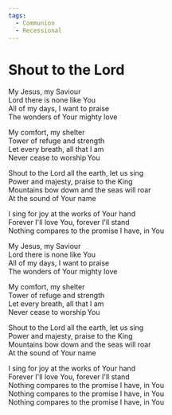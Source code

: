 ```yaml
---  
tags:  
  - Communion  
  - Recessional  
---  
```

# Shout to the Lord  
  
My Jesus, my Saviour   
Lord there is none like You   
All of my days, I want to praise  
The wonders of Your mighty love   
  
My comfort, my shelter  
Tower of refuge and strength   
Let every breath, all that I am   
Never cease to worship You  
  
Shout to the Lord all the earth, let us sing  
Power and majesty, praise to the King  
Mountains bow down and the seas will roar   
At the sound of Your name   
  
I sing for joy at the works of Your hand   
Forever I'll love You, forever I'll stand   
Nothing compares to the promise I have, in You   
  
My Jesus, my Saviour   
Lord there is none like You   
All of my days, I want to praise   
The wonders of Your mighty love   
  
My comfort, my shelter   
Tower of refuge and strength   
Let every breath, all that I am   
Never cease to worship You   
  
Shout to the Lord all the earth, let us sing  
Power and majesty, praise to the King  
Mountains bow down and the seas will roar   
At the sound of Your name   
  
I sing for joy at the works of Your hand   
Forever I'll love You, forever I'll stand   
Nothing compares to the promise I have, in You    
Nothing compares to the promise I have, in You    
Nothing compares to the promise I have, in You    